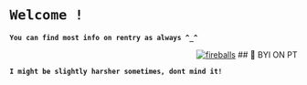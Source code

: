 # **`Welcome !`**

**`You can find most info on rentry as always ^_^`**
<p align="right">
       <a href="https://www.youtube.com/c/fknight?sub_confirmation=1">
         <img alt="fireballs" src="https://files.catbox.moe/0z5qab.gif"/></a> 
## 🎇 BYI ON PT

**`I might be slightly harsher sometimes, dont mind it!`**
